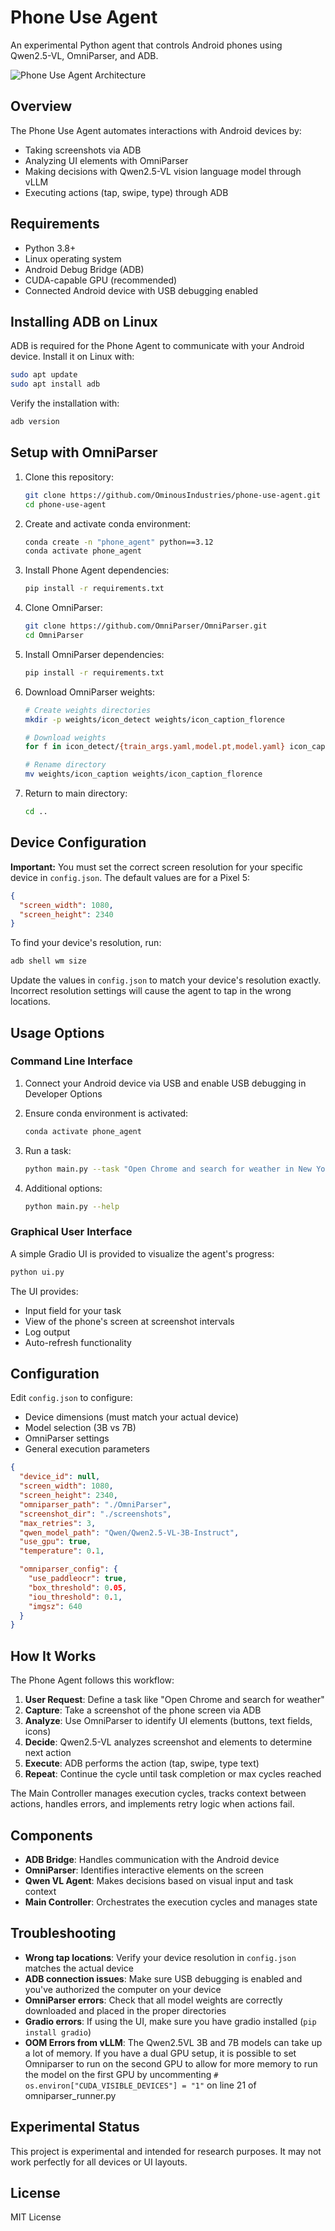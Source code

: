 # Phone Use Agent

An experimental Python agent that controls Android phones using Qwen2.5-VL, OmniParser, and ADB.

![Phone Use Agent Architecture](docs/workflow.png)

## Overview

The Phone Use Agent automates interactions with Android devices by:
- Taking screenshots via ADB
- Analyzing UI elements with OmniParser
- Making decisions with Qwen2.5-VL vision language model through vLLM
- Executing actions (tap, swipe, type) through ADB

## Requirements

- Python 3.8+
- Linux operating system
- Android Debug Bridge (ADB)
- CUDA-capable GPU (recommended)
- Connected Android device with USB debugging enabled

## Installing ADB on Linux

ADB is required for the Phone Agent to communicate with your Android device. Install it on Linux with:

```bash
sudo apt update
sudo apt install adb
```

Verify the installation with:
```bash
adb version
```

## Setup with OmniParser

1. Clone this repository:
   ```bash
   git clone https://github.com/OminousIndustries/phone-use-agent.git
   cd phone-use-agent
   ```

2. Create and activate conda environment:
   ```bash
   conda create -n "phone_agent" python==3.12
   conda activate phone_agent
   ```

3. Install Phone Agent dependencies:
   ```bash
   pip install -r requirements.txt
   ```

4. Clone OmniParser:
   ```bash
   git clone https://github.com/OmniParser/OmniParser.git
   cd OmniParser
   ```

5. Install OmniParser dependencies:
   ```bash
   pip install -r requirements.txt
   ```

6. Download OmniParser weights:
   ```bash
   # Create weights directories
   mkdir -p weights/icon_detect weights/icon_caption_florence
   
   # Download weights
   for f in icon_detect/{train_args.yaml,model.pt,model.yaml} icon_caption/{config.json,generation_config.json,model.safetensors}; do huggingface-cli download microsoft/OmniParser-v2.0 "$f" --local-dir weights; done
   
   # Rename directory
   mv weights/icon_caption weights/icon_caption_florence
   ```

7. Return to main directory:
   ```bash
   cd ..
   ```

## Device Configuration

**Important:** You must set the correct screen resolution for your specific device in `config.json`. The default values are for a Pixel 5:

```json
{
  "screen_width": 1080,
  "screen_height": 2340
}
```

To find your device's resolution, run:
```bash
adb shell wm size
```

Update the values in `config.json` to match your device's resolution exactly. Incorrect resolution settings will cause the agent to tap in the wrong locations.

## Usage Options

### Command Line Interface

1. Connect your Android device via USB and enable USB debugging in Developer Options
2. Ensure conda environment is activated:
   ```bash
   conda activate phone_agent
   ```

3. Run a task:
   ```bash
   python main.py --task "Open Chrome and search for weather in New York" --max-cycles 10
   ```

4. Additional options:
   ```bash
   python main.py --help
   ```

### Graphical User Interface

A simple Gradio UI is provided to visualize the agent's progress:

```bash
python ui.py
```

The UI provides:
- Input field for your task
- View of the phone's screen at screenshot intervals
- Log output
- Auto-refresh functionality

## Configuration

Edit `config.json` to configure:
- Device dimensions (must match your actual device)
- Model selection (3B vs 7B)
- OmniParser settings
- General execution parameters

```json
{
  "device_id": null,
  "screen_width": 1080,
  "screen_height": 2340,
  "omniparser_path": "./OmniParser",
  "screenshot_dir": "./screenshots",
  "max_retries": 3,
  "qwen_model_path": "Qwen/Qwen2.5-VL-3B-Instruct",
  "use_gpu": true,
  "temperature": 0.1,

  "omniparser_config": {
    "use_paddleocr": true,
    "box_threshold": 0.05,
    "iou_threshold": 0.1,
    "imgsz": 640
  }
}
```

## How It Works

The Phone Agent follows this workflow:

1. **User Request**: Define a task like "Open Chrome and search for weather"
2. **Capture**: Take a screenshot of the phone screen via ADB
3. **Analyze**: Use OmniParser to identify UI elements (buttons, text fields, icons)
4. **Decide**: Qwen2.5-VL analyzes screenshot and elements to determine next action
5. **Execute**: ADB performs the action (tap, swipe, type text)
6. **Repeat**: Continue the cycle until task completion or max cycles reached

The Main Controller manages execution cycles, tracks context between actions, handles errors, and implements retry logic when actions fail.

## Components

- **ADB Bridge**: Handles communication with the Android device
- **OmniParser**: Identifies interactive elements on the screen
- **Qwen VL Agent**: Makes decisions based on visual input and task context
- **Main Controller**: Orchestrates the execution cycles and manages state

## Troubleshooting

- **Wrong tap locations**: Verify your device resolution in `config.json` matches the actual device
- **ADB connection issues**: Make sure USB debugging is enabled and you've authorized the computer on your device
- **OmniParser errors**: Check that all model weights are correctly downloaded and placed in the proper directories
- **Gradio errors**: If using the UI, make sure you have gradio installed (`pip install gradio`)
- **OOM Errors from vLLM**: The Qwen2.5VL 3B and 7B models can take up a lot of memory. If you have a dual GPU setup, it is possible to set Omniparser to run on the second GPU to allow for more memory to run the model on the first GPU by uncommenting `# os.environ["CUDA_VISIBLE_DEVICES"] = "1"` on line 21 of omniparser_runner.py 

## Experimental Status

This project is experimental and intended for research purposes. It may not work perfectly for all devices or UI layouts.

## License

MIT License
